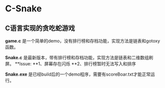 # C-Snake
## C语言实现的贪吃蛇游戏

**game.c** 是一个简单的demo，没有排行榜和存档功能，实现方法是链表和gotoxy函数。

**Snake.c** 是最新版本，带有排行榜和存档功能，实现方法是链表和二维数组刷屏。
 **Issue: 
 **1、屏幕存在闪烁
 **2、排行榜暂时无法写入和排序

**Snake.exe** 是已经build后的一个demo程序，需要有scoreBoar.txt才能正常运行。
